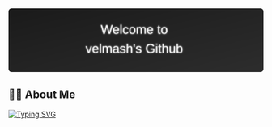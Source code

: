 <div align="center">
   <img src="https://raw.githubusercontent.com/velmash/velmash/main/Resources/greeting_img.svg" />
</div>

## 👨‍💻 About Me

[![Typing SVG](https://readme-typing-svg.demolab.com/?lines=4++years+of+bringing+iOS+apps+to+life)](https://git.io/typing-svg)

<!--
**velmash/velmash** is a ✨ _special_ ✨ repository because its `README.md` (this file) appears on your GitHub profile.

Here are some ideas to get you started:

- 🔭 I’m currently working on ...
- 🌱 I’m currently learning ...
- 👯 I’m looking to collaborate on ...
- 🤔 I’m looking for help with ...
- 💬 Ask me about ...
- 📫 How to reach me: ...
- 😄 Pronouns: ...
- ⚡ Fun fact: ...
-->
